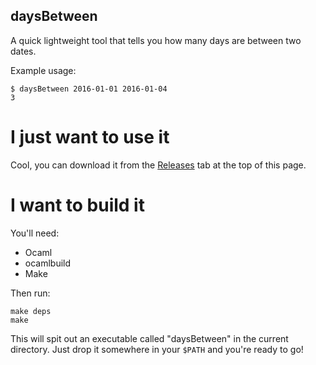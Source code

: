 daysBetween
-----------

A quick lightweight tool that tells you how many days are between two dates.

Example usage:

```
$ daysBetween 2016-01-01 2016-01-04
3
```

I just want to use it
=====================

Cool, you can download it from the [Releases](https://github.com/spencerwi/daysBetween/releases) tab at the top of this page.
 
I want to build it
==================

You'll need:

 * Ocaml
 * ocamlbuild
 * Make

Then run:

```
make deps
make
```

This will spit out an executable called "daysBetween" in the current directory. 
Just drop it somewhere in your `$PATH` and you're ready to go!

